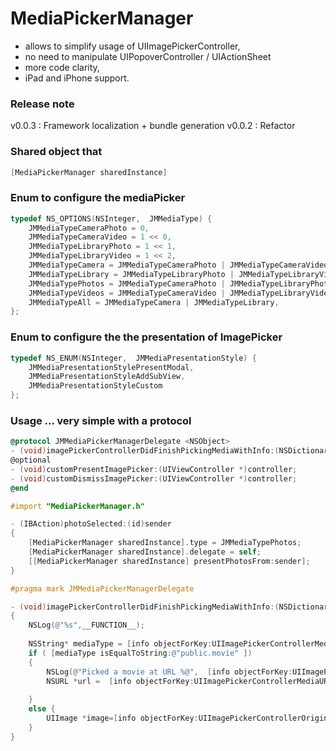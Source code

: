MediaPickerManager
==================
- allows to simplify usage of UIImagePickerController, 
- no need to manipulate UIPopoverController / UIActionSheet
- more code clarity, 
- iPad and iPhone support.

### Release note
v0.0.3 : Framework localization + bundle generation
v0.0.2 : Refactor


### Shared object that
```objective-c
[MediaPickerManager sharedInstance]
```

### Enum to configure the mediaPicker

```objective-c
typedef NS_OPTIONS(NSInteger,  JMMediaType) {
    JMMediaTypeCameraPhoto = 0,
    JMMediaTypeCameraVideo = 1 << 0,
    JMMediaTypeLibraryPhoto = 1 << 1,
    JMMediaTypeLibraryVideo = 1 << 2,
    JMMediaTypeCamera = JMMediaTypeCameraPhoto | JMMediaTypeCameraVideo,
    JMMediaTypeLibrary = JMMediaTypeLibraryPhoto | JMMediaTypeLibraryVideo,
    JMMediaTypePhotos = JMMediaTypeCameraPhoto | JMMediaTypeLibraryPhoto,
    JMMediaTypeVideos = JMMediaTypeCameraVideo | JMMediaTypeLibraryVideo,
    JMMediaTypeAll = JMMediaTypeCamera | JMMediaTypeLibrary,
};
```

### Enum to configure the the presentation of ImagePicker

```objective-c
typedef NS_ENUM(NSInteger,  JMMediaPresentationStyle) {
    JMMediaPresentationStylePresentModal,
    JMMediaPresentationStyleAddSubView,
    JMMediaPresentationStyleCustom
};
```

### Usage ... very simple with a protocol 

```objective-c
@protocol JMMediaPickerManagerDelegate <NSObject>
- (void)imagePickerControllerDidFinishPickingMediaWithInfo:(NSDictionary *)info;
@optional
- (void)customPresentImagePicker:(UIViewController *)controller;
- (void)customDismissImagePicker:(UIViewController *)controller;
@end
```


```objective-c
#import "MediaPickerManager.h"

- (IBAction)photoSelected:(id)sender 
{
    [MediaPickerManager sharedInstance].type = JMMediaTypePhotos;
    [MediaPickerManager sharedInstance].delegate = self;
    [[MediaPickerManager sharedInstance] presentPhotosFrom:sender];
}

#pragma mark JMMediaPickerManagerDelegate

- (void)imagePickerControllerDidFinishPickingMediaWithInfo:(NSDictionary *)info
{
    NSLog(@"%s",__FUNCTION__);
    
    NSString* mediaType = [info objectForKey:UIImagePickerControllerMediaType];
    if ( [mediaType isEqualToString:@"public.movie" ])
    {
        NSLog(@"Picked a movie at URL %@",  [info objectForKey:UIImagePickerControllerMediaURL]);
        NSURL *url =  [info objectForKey:UIImagePickerControllerMediaURL];
        
    }
    else {
        UIImage *image=[info objectForKey:UIImagePickerControllerOriginalImage];
    }
}

```



